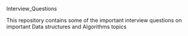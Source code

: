  Interview_Questions

This repository contains some of the important interview questions on important Data structures and Algorithms topics
